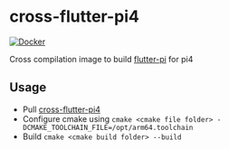 # cross-flutter-pi4

[![Docker](https://github.com/DoumanAsh/cross-flutter-pi4/actions/workflows/docker-image.yml/badge.svg?branch=master)](https://github.com/DoumanAsh/cross-flutter-pi4/actions/workflows/docker-image.yml)

Cross compilation image to build [flutter-pi](https://github.com/ardera/flutter-pi) for pi4

## Usage

- Pull [cross-flutter-pi4](https://hub.docker.com/repository/docker/douman/cross-flutter-pi4)
- Configure cmake using `cmake <cmake file folder> -DCMAKE_TOOLCHAIN_FILE=/opt/arm64.toolchain`
- Build `cmake <cmake build folder> --build`
